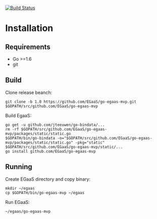 [![Build Status](https://travis-ci.org/EGaaS/go-egaas-mvp.svg?branch=1.0)](https://travis-ci.org/EGaaS/go-egaas-mvp)

# Installation

## Requirements

* Go >=1.6
* git

## Build

Clone release beanch:
```
git clone -b 1.0 https://github.com/EGaaS/go-egaas-mvp.git $GOPATH/src/github.com/EGaaS/go-egaas-mvp
```

Build EgaaS:
```
go get -u github.com/jteeuwen/go-bindata/...
rm -rf $GOPATH/src/github.com/EGaaS/go-egaas-mvp/packages/static/static.go
$GOPATH/bin/go-bindata -o="$GOPATH/src/github.com/EGaaS/go-egaas-mvp/packages/static/static.go" -pkg="static" $GOPATH/src/github.com/EGaaS/go-egaas-mvp/static/...
go install github.com/EGaaS/go-egaas-mvp
```

## Running

Create EGaaS directory and copy binary:
```
mkdir ~/egaas
cp $GOPATH/bin/go-egaas-mvp ~/egaas
```

Run EGaaS:
```
~/egaas/go-egaas-mvp
```
